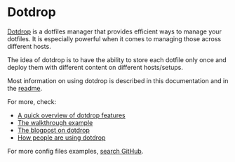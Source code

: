 # Dotdrop

[Dotdrop](https://deadc0de.re/dotdrop/) is a dotfiles manager that provides efficient
ways to manage your dotfiles.
It is especially powerful when it comes to managing those across different hosts.

The idea of dotdrop is to have the ability to store each dotfile only once and deploy
them with different content on different hosts/setups.

Most information on using dotdrop is described in this documentation
and in the [readme](https://github.com/deadc0de6/dotdrop/blob/master/README.md).

For more, check:

* [A quick overview of dotdrop features](https://deadc0de.re/dotdrop/)
* [The walkthrough example](https://github.com/deadc0de6/dotdrop#getting-started)
* [The blogpost on dotdrop](https://deadc0de.re/articles/dotfiles.html)
* [How people are using dotdrop](misc/people-using-dotdrop.md)

For more config files examples, [search GitHub](https://github.com/search?q=filename%3Aconfig.yaml+dotdrop&type=Code).
